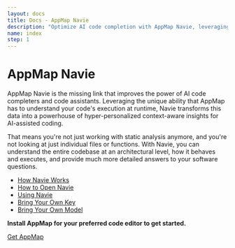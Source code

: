 ```yaml
---
layout: docs
title: Docs - AppMap Navie
description: "Optimize AI code completion with AppMap Navie, leveraging runtime code execution insights for hyper-personalized AI-assisted coding."
name: index
step: 1
---
```


# AppMap Navie

AppMap Navie is the missing link that improves the power of AI code completers and code assistants. Leveraging the unique ability that AppMap has to understand your code's execution at runtime, Navie transforms this data into a powerhouse of hyper-personalized context-aware insights for AI-assisted coding. 

That means you're not just working with static analysis anymore, and you're not looking at just individual files or functions. With Navie, you can understand the entire codebase at an architectural level, how it behaves and executes, and provide much more detailed answers to your software questions.

- [How Navie Works](/docs/navie/how-navie-works)
- [How to Open Navie](/docs/navie/how-to-open-navie)
- [Using Navie](/docs/navie/using-navie)
- [Bring Your Own Key](/docs/navie/bring-your-own-key)
- [Bring Your Own Model](/docs/navie/bring-your-own-llm)

**Install AppMap for your preferred code editor to get started.**

<a class="btn btn-primary btn-lg" href="https://appmap.io/get-appmap">Get AppMap</a>
